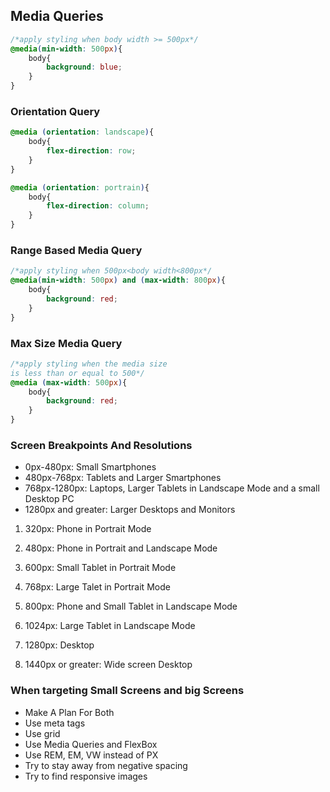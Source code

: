 ## Media Queries

```css
/*apply styling when body width >= 500px*/
@media(min-width: 500px){
	body{
		background: blue;
	}
}
```
### Orientation Query
```css
@media (orientation: landscape){
	body{
		flex-direction: row;
	}
}

@media (orientation: portrain){
	body{
		flex-direction: column;
	}
}
```

###  Range Based Media Query
```css
/*apply styling when 500px<body width<800px*/
@media(min-width: 500px) and (max-width: 800px){
	body{
		background: red;
	}
}
```


###  Max Size Media Query
```css
/*apply styling when the media size 
is less than or equal to 500*/
@media (max-width: 500px){
	body{
		background: red;
	}
}
```


### Screen Breakpoints And Resolutions

- 0px-480px: Small Smartphones
- 480px-768px: Tablets and Larger Smartphones
- 768px-1280px: Laptops, Larger Tablets in Landscape Mode and a small Desktop PC
- 1280px and greater: Larger Desktops and Monitors



1. 320px: Phone in Portrait Mode

2. 480px: Phone in Portrait and Landscape Mode

3. 600px: Small Tablet in Portrait Mode

4. 768px: Large Talet in Portrait Mode

5. 800px: Phone and Small Tablet in Landscape Mode

6. 1024px: Large Tablet in Landscape Mode

7. 1280px: Desktop

8. 1440px or greater: Wide screen Desktop



### When targeting Small Screens and big Screens
	
- Make A Plan For Both
- Use meta tags
- Use grid
- Use Media Queries and FlexBox
- Use REM, EM, VW instead of PX
- Try to stay away from negative spacing
- Try to find responsive images 